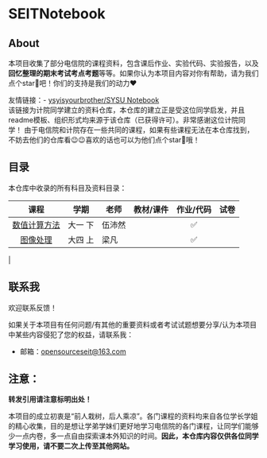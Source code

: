 # SEITNotebook

## About

本项目收集了部分电信院的课程资料，包含课后作业、实验代码、实验报告，以及**回忆整理的期末考试考点考题**等等。如果你认为本项目内容对你有帮助，请为我们点个star🌟吧！你们的支持是我们的动力❤️


友情链接：- [ysyisyourbrother/SYSU Notebook](https://github.com/ysyisyourbrother/SYSU_Notebook#readme)  
该链接为计院同学建立的资料仓库，本仓库的建立正是受这位同学启发，并且readme模板、组织形式均来源于该仓库（已获得许可）。非常感谢这位计院同学！
由于电信院和计院存在一些共同的课程，如果有些课程无法在本仓库找到，不妨去他们的仓库看😉😉喜欢的话也可以为他们点个star🌟哦！

## 目录

本仓库中收录的所有科目及资料目录：

|                             课程                             |  学期   | 老师   |  教材/课件   |      作业/代码       |          试卷        |   
| :----------------------------------------------------------: | :-----: | ------ | :----------: | :---------: | :--------------: | 
| [数值计算方法](https://github.com/Yinshideguanghui/MMSE_VBLAST_QRD_SQRD) | 大一 下  | 伍沛然 |    |  :white_check_mark:   |         |                        
| [ 图像处理 ](https://github.com/Yinshideguanghui/Digital_Image_Processing) | 大四 上  | 梁凡 |    |  :white_check_mark:   |         |   
|    

        


## 联系我

欢迎联系反馈！

如果关于本项目有任何问题/有其他的重要资料或者考试试题想要分享/认为本项目中某些内容侵犯了您的权益，请联系我：

- 邮箱：opensourceseit@163.com





## 注意：

**转发引用请注意标明出处！**

本项目的成立初衷是“前人栽树，后人乘凉”。各门课程的资料均来自各位学长学姐的精心收集，目的是想让学弟学妹们更好地学习电信院的各门课程，让同学们能够少一点内卷，多一点自由探索课本外知识的时间。**因此，本仓库内容仅供各位同学学习使用，请不要二次上传至其他网站。**
